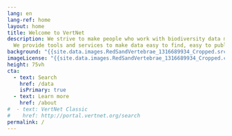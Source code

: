 ```yaml
---
lang: en
lang-ref: home
layout: home
title: Welcome to VertNet
description: We strive to make people who work with biodiversity data more productive.
  We provide tools and services to make data easy to find, easy to publish, and easy to use. 
background: "{{site.data.images.RedSandVertebrae_1316689934_Cropped.src}}"
imageLicense: "{{site.data.images.RedSandVertebrae_1316689934_Cropped.caption}}"
height: 75vh
cta:
  - text: Search
    href: /data
    isPrimary: true
  - text: Learn more
    href: /about
#  - text: VertNet Classic
#    href: http://portal.vertnet.org/search
permalink: /
---
```



<!--- Text can go here. -->


